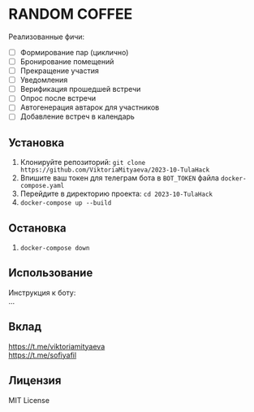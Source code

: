 # RANDOM COFFEE
Реализованные фичи:    
- [ ] Формирование пар (циклично) 
- [ ] Бронирование помещений
- [ ] Прекращение участия
- [ ] Уведомления
- [ ] Верификация прошедшей встречи 
- [ ] Опрос после встречи
- [ ] Автогенерация автарок для участников
- [ ] Добавление встреч в календарь

## Установка
1. Клонируйте репозиторий: `git clone https://github.com/ViktoriaMityaeva/2023-10-TulaHack`  
2. Впишите ваш токен для телеграм бота в `BOT_TOKEN` файла `docker-compose.yaml`    
3. Перейдите в директорию проекта: `cd 2023-10-TulaHack`    
4. `docker-compose up --build`    

## Остановка
1. `docker-compose down`    

## Использование

Инструкция к боту:    
...       

## Вклад
https://t.me/viktoriamityaeva    
https://t.me/sofiyafil    

## Лицензия
MIT License    